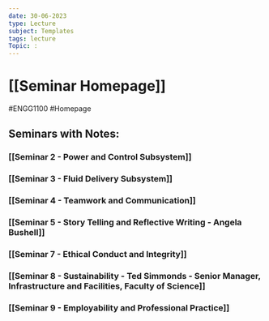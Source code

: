 ```yaml
---
date: 30-06-2023
type: Lecture
subject: Templates
tags: lecture
Topic: : 
---
```

# [[Seminar Homepage]]
#ENGG1100 #Homepage

## Seminars with Notes:
### [[Seminar 2 - Power and Control Subsystem]]

### [[Seminar 3 - Fluid Delivery Subsystem]]

### [[Seminar 4 - Teamwork and Communication]]

### [[Seminar 5 - Story Telling and Reflective Writing - Angela Bushell]]

### [[Seminar 7 - Ethical Conduct and Integrity]]

### [[Seminar 8 - Sustainability - Ted Simmonds - Senior Manager, Infrastructure and Facilities, Faculty of Science]]

### [[Seminar 9 - Employability and Professional Practice]]

